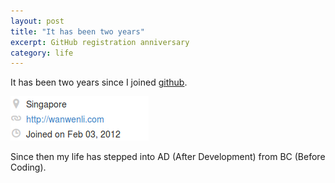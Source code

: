 ```yaml
---
layout: post
title: "It has been two years"
excerpt: GitHub registration anniversary
category: life
---
```

It has been two years since I joined [github](https://github.com).

![Your browser does not support img](/img/github-reg.png)

Since then my life has stepped into AD (After Development) from
BC (Before Coding).
